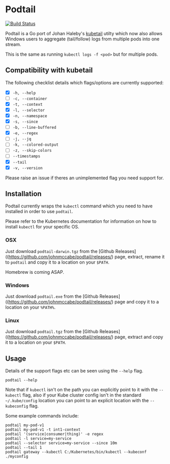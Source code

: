 # Podtail

[![Build Status](https://travis-ci.org/johnmccabe/podtail.svg "Travis CI status")](https://travis-ci.org/johnmccabe/podtail)

Podtail is a Go port of Johan Haleby's [kubetail](https://github.com/johanhaleby/kubetail) utilty which now also allows Windows users to aggregate (tail/follow) logs from multiple pods into one stream.

This is the same as running `kubectl logs -f <pod>` but for multiple pods.

## Compatibility with kubetail

The following checklist details which flags/options are currently supported:

- [x] `-h, --help`
- [ ] `-c, --container`
- [x] `-t, --context`
- [x] `-l, --selector`
- [x] `-n, --namespace`
- [x] `-s, --since`
- [ ] `-b, --line-buffered`
- [x] `-e, --regex`
- [ ] `-j, --jq`
- [ ] `-k, --colored-output`
- [ ] `-z, --skip-colors`
- [ ] `--timestamps`
- [x] `--tail`
- [x] `-v, --version`

Please raise an issue if theres an unimplemented flag you need support for.

## Installation
Podtail currently wraps the `kubectl` command which you need to have installed in order to use `podtail`.

Please refer to the Kubernetes documentation for information on how to install `kubectl` for your specific OS.

### OSX
Just download `podtail-darwin.tgz` from the [Github Releases]((https://github.com/johnmccabe/podtail/releases/) page, extract, rename it to `podtail` and copy it to a location on your `$PATH`.

Homebrew is coming ASAP.

### Windows
Just download `podtail.exe` from the [Github Releases]((https://github.com/johnmccabe/podtail/releases/) page and copy it to a location on your `%PATH%`.

### Linux
Just download `podtail.tgz` from the [Github Releases]((https://github.com/johnmccabe/podtail/releases/) page, extract and copy it to a location on your `$PATH`.


## Usage
Details of the support flags etc can be seen using the `--help` flag.

    podtail --help

Note that if `kubectl` isn't on the path you can explicitly point to it with the `--kubectl` flag, also if your Kube cluster config isn't in the standard `~/.kube/config` location you can point to an explicit location with the `--kubeconfig` flag.

Some example commands include:

    podtail my-pod-v1
    podtail my-pod-v1 -t int1-context
    podtail '(service|consumer|thing)' -e regex
    podtail -l service=my-service
    podtail --selector service=my-service --since 10m
    podtail --tail 1
    podtail gateway --kubectl C:/Kubernetes/bin/kubectl --kubeconf ./myconfig